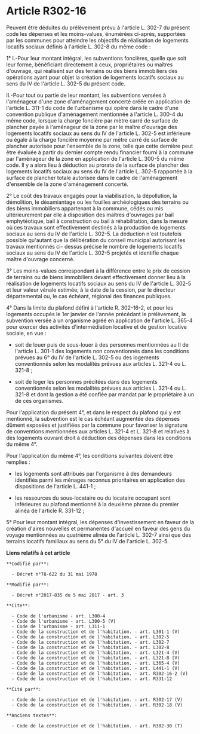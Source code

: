 # Article R302-16

Peuvent être déduites du prélèvement prévu à l'article L. 302-7 du présent code les dépenses et les moins-values, énumérées
ci-après, supportées par les communes pour atteindre les objectifs de réalisation de logements locatifs sociaux définis à
l'article L. 302-8 du même code : 

1° I.-Pour leur montant intégral, les subventions foncières, quelle que soit leur forme, bénéficiant directement à ceux,
propriétaires ou maîtres d'ouvrage, qui réalisent sur des terrains ou des biens immobiliers des opérations ayant pour objet
la création de logements locatifs sociaux au sens du IV de l'article L. 302-5 du présent code. 

II.-Pour tout ou partie de leur montant, les subventions versées à l'aménageur d'une zone d'aménagement concerté créée en
application de l'article L. 311-1 du code de l'urbanisme qui opère dans le cadre d'une convention publique d'aménagement
mentionnée à l'article L. 300-4 du même code, lorsque la charge foncière par mètre carré de surface de plancher payée à
l'aménageur de la zone par le maître d'ouvrage des logements locatifs sociaux au sens du IV de l'article L. 302-5 est
inférieure ou égale à la charge foncière moyenne par mètre carré de surface de plancher autorisée pour l'ensemble de la zone,
telle que cette dernière peut être évaluée à partir du dernier compte rendu financier fourni à la commune par l'aménageur de
la zone en application de l'article L. 300-5 du même code. Il y a alors lieu à déduction au prorata de la surface de plancher
des logements locatifs sociaux au sens du IV de l'article L. 302-5 rapportée à la surface de plancher totale autorisée dans
le cadre de l'aménagement d'ensemble de la zone d'aménagement concerté. 

2° Le coût des travaux engagés pour la viabilisation, la dépollution, la démolition, le désamiantage ou les fouilles
archéologiques des terrains ou des biens immobiliers appartenant à la commune, cédés ou mis ultérieurement par elle à
disposition des maîtres d'ouvrages par bail emphytéotique, bail à construction ou bail à réhabilitation, dans la mesure où
ces travaux sont effectivement destinés à la production de logements sociaux au sens du IV de l'article L. 302-5. La
déduction n'est toutefois possible qu'autant que la délibération du conseil municipal autorisant les travaux mentionnés ci-
dessus précise le nombre de logements locatifs sociaux au sens du IV de l'article L. 302-5 projetés et identifie chaque
maître d'ouvrage concerné. 

3° Les moins-values correspondant à la différence entre le prix de cession de terrains ou de biens immobiliers devant
effectivement donner lieu à la réalisation de logements locatifs sociaux au sens du IV de l'article L. 302-5 et leur valeur
vénale estimée, à la date de la cession, par le directeur départemental ou, le cas échéant, régional des finances publiques. 

4° Dans la limite du plafond défini à l'article R. 302-16-2, et pour les logements occupés le 1er janvier de l'année
précédant le prélèvement, la subvention versée à un organisme agréé en application de l'article L. 365-4 pour exercer des
activités d'intermédiation locative et de gestion locative sociale, en vue :

- soit de louer puis de sous-louer à des personnes mentionnées au II de l'article L. 301-1 des logements non conventionnés
dans les conditions prévues au 6° du IV de l'article L. 302-5 ou des logements conventionnés selon les modalités prévues aux
articles L. 321-4 ou L. 321-8 ;

- soit de loger les personnes précitées dans des logements conventionnés selon les modalités prévues aux articles L. 321-4 ou
L. 321-8 et dont la gestion a été confiée par mandat par le propriétaire à un de ces organismes. 

Pour l'application du présent 4°, et dans le respect du plafond qui y est mentionné, la subvention est le cas échéant
augmentée des dépenses dûment exposées et justifiées par la commune pour favoriser la signature de conventions mentionnées
aux articles L. 321-4 et L. 321-8 et relatives à des logements ouvrant droit à déduction des dépenses dans les conditions du
même 4°. 

Pour l'application du même 4°, les conditions suivantes doivent être remplies :

- les logements sont attribués par l'organisme à des demandeurs identifiés parmi les ménages reconnus prioritaires en
application des dispositions de l'article L. 441-1 ;

- les ressources du sous-locataire ou du locataire occupant sont inférieures au plafond mentionné à la deuxième phrase du
premier alinéa de l'article R. 331-12 ; 

5° Pour leur montant intégral, les dépenses d'investissement en faveur de la création d'aires nouvelles et permanentes
d'accueil en faveur des gens du voyage mentionnées au quatrième alinéa de l'article L. 302-7 ainsi que des terrains locatifs
familiaux au sens du 5° du IV de l'article L. 302-5.

**Liens relatifs à cet article**

	**Codifié par**:

	  - Décret n°78-622 du 31 mai 1978

	**Modifié par**:

	  - Décret n°2017-835 du 5 mai 2017 - art. 3

	**Cite**:

	  - Code de l'urbanisme - art. L300-4
	  - Code de l'urbanisme - art. L300-5 (V)
	  - Code de l'urbanisme - art. L311-1
	  - Code de la construction et de l'habitation. - art. L301-1 (V)
	  - Code de la construction et de l'habitation. - art. L302-5
	  - Code de la construction et de l'habitation. - art. L302-7
	  - Code de la construction et de l'habitation. - art. L302-8
	  - Code de la construction et de l'habitation. - art. L321-4 (V)
	  - Code de la construction et de l'habitation. - art. L321-8 (V)
	  - Code de la construction et de l'habitation. - art. L365-4 (V)
	  - Code de la construction et de l'habitation. - art. L441-1 (V)
	  - Code de la construction et de l'habitation. - art. R302-16-2 (V)
	  - Code de la construction et de l'habitation. - art. R331-12

	**Cité par**:

	  - Code de la construction et de l'habitation. - art. R302-17 (V)
	  - Code de la construction et de l'habitation. - art. R302-18 (V)

	**Anciens textes**:

	  - Code de la construction et de l'habitation. - art. R302-30 (T)
